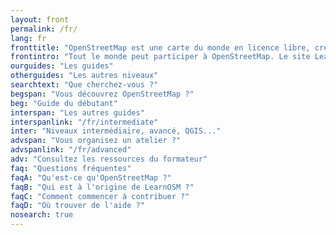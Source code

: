 ```yaml
---
layout: front
permalink: /fr/
lang: fr
fronttitle: "OpenStreetMap est une carte du monde en licence libre, créée par une communauté grandissante de cartographes."
frontintro: "Tout le monde peut participer à OpenStreetMap. Le site LearnOSM met à disposition une série de guides simples et progressifs pour vous accompagner dans votre prise en main d'OpenStreetMap. Vous y apprendrez comment contribuer au projet, comment utiliser la carte et les données. Si vous voulez organiser des ateliers, référez-vous aux ressources pédagogiques du formateur."
ourguides: "Les guides"
otherguides: "Les autres niveaux"
searchtext: "Que cherchez-vous ?"
begspan: "Vous découvrez OpenStreetMap ?"
beg: "Guide du débutant"
interspan: "Les autres guides"
interspanlink: "/fr/intermediate"
inter: "Niveaux intermédiaire, avancé, QGIS..."
advspan: "Vous organisez un atelier ?"
advspanlink: "/fr/advanced"
adv: "Consultez les ressources du formateur"
faq: "Questions fréquentes"
faqA: "Qu'est-ce qu'OpenStreetMap ?"
faqB: "Qui est à l'origine de LearnOSM ?"
faqC: "Comment commencer à contribuer ?"
faqD: "Où trouver de l'aide ?"
nosearch: true
---
```

